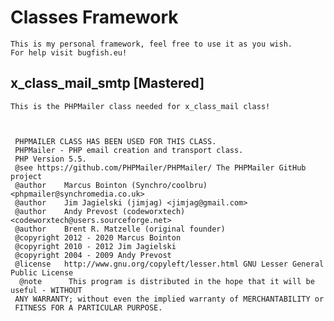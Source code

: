# Classes Framework
	This is my personal framework, feel free to use it as you wish.  
	For help visit bugfish.eu!
	
	
## x_class_mail_smtp [Mastered]
	This is the PHPMailer class needed for x_class_mail class!
	
	

	 PHPMAILER CLASS HAS BEEN USED FOR THIS CLASS.
	 PHPMailer - PHP email creation and transport class.
	 PHP Version 5.5.
	 @see https://github.com/PHPMailer/PHPMailer/ The PHPMailer GitHub project
	 @author    Marcus Bointon (Synchro/coolbru) <phpmailer@synchromedia.co.uk>
	 @author    Jim Jagielski (jimjag) <jimjag@gmail.com>
	 @author    Andy Prevost (codeworxtech) <codeworxtech@users.sourceforge.net>
	 @author    Brent R. Matzelle (original founder)
	 @copyright 2012 - 2020 Marcus Bointon
	 @copyright 2010 - 2012 Jim Jagielski
	 @copyright 2004 - 2009 Andy Prevost
	 @license   http://www.gnu.org/copyleft/lesser.html GNU Lesser General Public License
	  @note      This program is distributed in the hope that it will be useful - WITHOUT
	 ANY WARRANTY; without even the implied warranty of MERCHANTABILITY or
	 FITNESS FOR A PARTICULAR PURPOSE.

